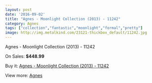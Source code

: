 ```yaml
---
layout: post
date: '2016-09-02'
title: "Agnes - Moonlight Collection (2013) - 11242"
category: Agnes
tags: ["collection","fantastic","moonlight","formal","pretty"]
image: http://img.metalkind.com/23121-thickbox_default/11242.jpg
---
```

Agnes - Moonlight Collection (2013) - 11242

On Sales: **$448.99**
<a href="https://www.metalkind.com/en/agnes/85-11242.html"><amp-img layout="responsive" width="600" height="600" src="//img.metalkind.com/23121-thickbox_default/11242.jpg" alt="Agnes - Moonlight Collection (2013) - 11242 0" /></a>
<a href="https://www.metalkind.com/en/agnes/85-11242.html"><amp-img layout="responsive" width="600" height="600" src="//img.metalkind.com/23123-thickbox_default/11242.jpg" alt="Agnes - Moonlight Collection (2013) - 11242 1" /></a>
<a href="https://www.metalkind.com/en/agnes/85-11242.html"><amp-img layout="responsive" width="600" height="600" src="//img.metalkind.com/23125-thickbox_default/11242.jpg" alt="Agnes - Moonlight Collection (2013) - 11242 2" /></a>

Buy it: [Agnes - Moonlight Collection (2013) - 11242](https://www.metalkind.com/en/agnes/85-11242.html "Agnes - Moonlight Collection (2013) - 11242")

View more: [Agnes](https://www.metalkind.com/en/4-agnes "Agnes")